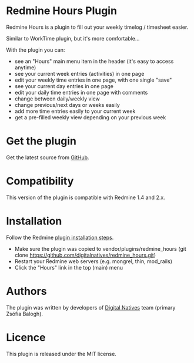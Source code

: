 # Redmine Hours Plugin

Redmine Hours is a plugin to fill out your weekly timelog / timesheet easier.

Similar to WorkTime plugin, but it's more comfortable...

With the plugin you can:

*   see an "Hours" main menu item in the header (it's easy to access anytime)
*   see your current week entries (activities) in one page
*   edit your weekly time entries in one page, with one single "save"
*   see your current day entries in one page
*   edit your daily time entries in one page with comments
*   change between daily/weekly view
*   change previous/next days or weeks easily
*   add more time entries easily to your current week
*   get a pre-filled weekly view depending on your previous week


# Get the plugin

Get the latest source from [GitHub](https://github.com/digitalnatives/redmine_hours).

# Compatibility

This version of the plugin is compatible with Redmine 1.4 and 2.x.

# Installation

Follow the Redmine [plugin installation steps](http://www.redmine.org/wiki/redmine/Plugins).

*   Make sure the plugin was copied to vendor/plugins/redmine_hours (git clone https://github.com/digitalnatives/redmine_hours.git)
*   Restart your Redmine web servers (e.g. mongrel, thin, mod_rails)
*   Click the "Hours" link in the top (main) menu


# Authors

The plugin was written by developers of [Digital Natives](http://www.digitalnatives.hu/english) team (primary Zsófia Balogh).


# Licence

This plugin is released under the MIT license.
